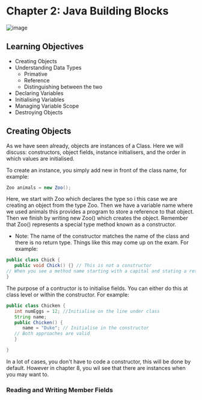 # Chapter 2: Java Building Blocks     

![image](https://user-images.githubusercontent.com/91537105/151004976-fc10619d-62de-4caf-95d1-a3e23a36d6bf.png)

## Learning Objectives

* Creating Objects
* Understanding Data Types
    * Primative
    * Reference
    * Distinguishing between the two
* Declaring Variables 
* Initialising Variables 
* Managing Variable Scope
* Destroying Objects

## Creating Objects 

As we have seen already, objects are instances of a Class. Here we will discuss: constructors, object fields, instance initialisers, and the order in which values are initialised.

To create an instance, you simply add new in front of the class name, for example:

``` Java
Zoo animals = new Zoo();
```

Here, we start with Zoo which declares the type so i this case we are creating an object from the type Zoo. Then we have a variable name where we used animals this provides a program to store a reference to that object. Then we finish by writing new Zoo() which creates the object. Remember that Zoo() represents a special type method known as a constructor. 

* Note: The name of the constructor matches the name of the class and there is no return type. Things like this may come up on the exam. For example:

``` Java
public class Chick {
   public void Chick() {} // This is not a constructor
// When you see a method name starting with a capital and stating a return type it is not a contructor
}
```

The purpose of a contructor is to initialise fields. You can either do this at class level or within the constructor. For example:

``` Java
public class Chicken {
   int numEggs = 12; //Initialise on the line under class
   String name;
   public Chicken() {
      name = "Duke"; // Initialise in the constructor
   // Both approaches are valid
   }

}
```

In a lot of cases, you don't have to code a constructor, this will be done by default. However in chapter 8, you wil see that there are instances when you may want to. 

### Reading and Writing Member Fields 


